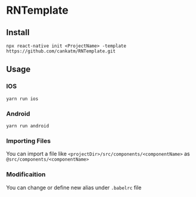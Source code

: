 # RNTemplate
## Install
`npx react-native init <ProjectName> -template https://github.com/cankatm/RNTemplate.git`
## Usage
### IOS
`yarn run ios`
### Android
`yarn run android`
### Importing Files
You can import a file like `<projectDir>/src/components/<componentName>` as `@src/components/<componentName>`
### Modificaition
You can change or define new alias under `.babelrc` file
